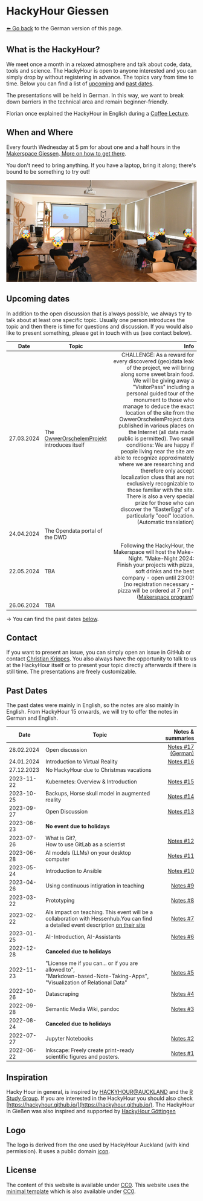 # HackyHour Giessen

[⬅️ Go back](/index.md) to the German version of this page.

## What is the HackyHour?

We meet once a month in a relaxed atmosphere and talk about code, data, tools and science. The HackyHour is open to anyone interested and you can simply drop by without registering in advance. The topics vary from time to time. Below you can find a list of [upcoming](#upcoming-dates)  and [past dates](#past-dates).

The presentations will be held in German. In this way, we want to break down barriers in the technical area and remain beginner-friendly.

Florian once explained the HackyHour in English during a [Coffee Lecture][coffee].

[coffee]:https://youtu.be/nV1UqTOsesw

## When and Where

Every fourth Wednesday at 5 pm for about one and a half hours in the [Makerspace Giessen](https://makerspace-giessen.de/).[ More on how to get there](https://makerspace-giessen.de/allgemeines/#anfahrt).

You don't need to bring anything. If you have a laptop, bring it along; there's bound to be something to try out!

![HackyHour #1](/assets/img/HackyHour-1.jpg)

## Upcoming dates

In addition to the open discussion that is always possible, we always try to talk about at least one specific topic. Usually one person introduces the topic and then there is time for questions and discussion. If you would also like to present something, please get in touch with us (see contact below).

| Date | Topic | Info |
| ---------- | ---------- | ------------:|
| 27.03.2024| The [OwwerOrschelemProjekt][oop] introduces itself | CHALLENGE: As a reward for every discovered (geo)data leak of the project, we will bring along some sweet brain food. We will be giving away a "VisitorPass" including a personal guided tour of the monument to those who manage to deduce the exact location of the site from the OwwerOrschelemProject data published in various places on the Internet (all data made public is permitted). Two small conditions: We are happy if people living near the site are able to recognize approximately where we are researching and therefore only accept localization clues that are not exclusively recognizable to those familiar with the site. There is also a very special prize for those who can discover the "EasterEgg" of a particularly "cool" location.(Automatic translation) |
| 24.04.2024| The Opendata portal of the DWD ||
| 22.05.2024| TBA | Following the HackyHour, the Makerspace will host the Make-Night. "Make-Night 2024: Finish your projects with pizza, soft drinks and the best company - open until 23:00! [no registration necessary - pizza will be ordered at 7 pm]"([Makerspace program](https://makerspace-giessen.de/programm/)) |
| 26.06.2024| TBA ||

-> You can find the past dates [below](#past-dates).

 [oop]: owwerorschelemproject.wordpress.com

## Contact

If you want to present an issue, you can simply open an issue in GitHub or contact [Christian Krippes](mailto:christian.krippes@bibsys.uni-giessen.de). You also always have the opportunity to talk to us at the HackyHour itself or to present your topic directly afterwards if there is still time. The presentations are freely customizable.

## Past Dates

The past dates were mainly in English, so the notes are also mainly in English. From HackyHour 15 onwards, we will try to offer the notes in German and English.

| Date | Topic | Notes & summaries |
| ---------- |--------------| ----------:|
| 28.02.2024| Open discussion |[Notes #17 (German)](/notes/2024-02-28-HackyHour-17.md)|
| 24.01.2024 | Introduction to Virtual Reality| [Notes #16](/notes/2024-01-24-HackyHour-16.md)|
| 27.12.2023 | No HackyHour due to Christmas vacations ||
| 2023-11-22 | Kubernetes: Overview & Introduction |[Notes #15](/notes/2023-11-22-HackyHour-15.md)|
| 2023-10-25 | Backups, Horse skull model in augmented reality|[Notes #14](/notes/2023-10-25-HackyHour-14.md)|
| 2023-09-27 | Open Discussion |[Notes #13](/notes/2023-09-27-HackyHour-13.md)|
| 2023-08-23 | **No event due to holidays**||
| 2023-07-26 | What is Git?,<br> How to use GitLab as a scientist| [Notes #12](/notes/2023-07-26-HackyHour-12.md)
| 2023-06-28 | AI models (LLMs) on your desktop computer | [Notes #11](/notes/2023-06-28-HackyHour-11.md)
| 2023-05-24 | Introduction to Ansible | [Notes #10](/notes/2023-05-24-HackyHour-10.md)
| 2023-04-26 | Using continuous intigration in teaching | [Notes #9](/notes/2023-04-26-HackyHour-9.md)
| 2023-03-22 | Prototyping | [Notes #8](/notes/2023-03-22-HackyHour-8.md)
| 2023-02-22 | AIs impact on teaching. This event will be a collaboration with Hessenhub.You can find a detailed event description [on their site][hessenhub] | [Notes #7](/notes/2023-02-22-HackyHour-7.md)|
| 2023-01-25 | AI-Introduction, AI-Assistants | [Notes #6](/notes/2023-01-25-HackyHour-6.md)|
| 2022-12-28 | **Canceled due to holidays**||
| 2022-11-23 | "License me if you can... or if you are allowed to", <br>"Markdown-based-Note-Taking-Apps",<br>"Visualization of Relational Data" | [Notes #5](/notes/2022-11-23-HackyHour-5.md)|
| 2022-10-26 | Datascraping | [Notes #4](/notes/2022-10-26-HackyHour-4.md)|
| 2022-09-28 | Semantic Media Wiki, pandoc |[Notes #3](/notes/2022-09-28-HackyHour-3.md)|
| 2022-08-24 | **Canceled due to holidays**||
| 2022-07-27 | Jupyter Notebooks | [Notes #2](/notes/2022-07-27-HackyHour-2.md)|
| 2022-06-22 | Inkscape: Freely create print-ready scientific figures and posters. | [Notes #1](/notes/2022-06-22-HackyHour-1.md) |

## Inspiration

Hacky Hour in general, is inspired by [HACKYHOUR@AUCKLAND](https://uoa-eresearch.github.io/HackyHour/) and the [R Study Group](http://minisciencegirl.github.io/studyGroup/). If you are interested in the HackyHour you should also check [https://hackyhour.github.io/](https://hackyhour.github.io/).
The HackyHour in Gießen was also inspired and supported by [HackyHour Göttingen](https://hackyhour.github.io/Goettingen/)

## Logo
The logo is derived from the one used by HackyHour Auckland (with kind permission).
It uses a public domain <a href="https://thenounproject.com/search/?q=hackathon&i=6324">icon</a>.

## License
The content of this website is available under [CC0](LICENSE).
This website uses the [minimal template](https://github.com/pages-themes/minimal) which is also available under [CC0](https://creativecommons.org/publicdomain/zero/1.0/legalcode).

[hessenhub]:https://www.uni-giessen.de/de/fbz/zentren/zfbk/hessenhub/news/ki_hochschullehre
